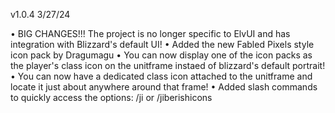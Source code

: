 v1.0.4 3/27/24

• BIG CHANGES!!! The project is no longer specific to ElvUI and has integration with Blizzard's default UI!
• Added the new Fabled Pixels style icon pack by Dragumagu
• You can now display one of the icon packs as the player's class icon on the unitframe instaed of blizzard's default portrait!
• You can now have a dedicated class icon attached to the unitframe and locate it just about anywhere around that frame!
• Added slash commands to quickly access the options: /ji or /jiberishicons
